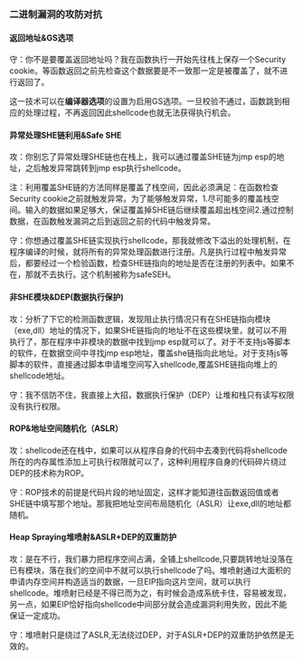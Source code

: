 ### 二进制漏洞的攻防对抗

#### 返回地址&GS选项

守：你不是要覆盖返回地址吗？我在函数执行一开始先往栈上保存一个Security cookie。等函数返回之前先检查这个数据要是不一致那一定是被覆盖了，就不进行返回了。

这一技术可以在**编译器选项**的设置为启用GS选项。一旦校验不通过，函数跳到相应的处理过程，不再返回因此shellcode也就无法获得执行机会。

#### 异常处理SHE链利用&Safe SHE

攻：你别忘了异常处理SHE链也在栈上，我可以通过覆盖SHE链为jmp esp的地址，之后触发异常跳转到jmp esp执行shellcode。

注：利用覆盖SHE链的方法同样是覆盖了栈空间，因此必须满足：在函数检查Security cookie之前就触发异常。为了能够触发异常，1.尽可能多的覆盖栈空间。输入的数据如果足够大，保证覆盖掉SHE链后继续覆盖超出栈空间2.通过控制数据，在函数触发漏洞之后到返回之前的代码中触发异常。

守：你想通过覆盖SHE链实现执行shellcode，那我就修改下溢出的处理机制，在程序编译的时候，就将所有的异常处理函数进行注册。凡是执行过程中触发异常后，都要经过一个检验函数，检查SHE链指向的地址是否在注册的列表中。如果不在，那就不去执行。这个机制被称为safeSEH。

#### 非SHE模块&DEP(数据执行保护)

攻：分析了下它的检测函数逻辑，发现阻止执行情况只有在SHE链指向模块（exe,dll）地址的情况下，如果SHE链指向的地址不在这些模块里，就可以不用执行了，那在程序中非模块的数据中找到jmp esp就可以了。对于不支持js等脚本的软件，在数据空间中寻找jmp esp地址，覆盖she链指向此地址。对于支持js等脚本的软件，直接通过脚本申请堆空间写入shellcode,覆盖SHE链指向堆上的shellcode地址。

守：我不信防不住，我直接上大招，数据执行保护（DEP）让堆和栈只有读写权限没有执行权限。

#### ROP&地址空间随机化（ASLR）

攻：shellcode还在栈中，如果可以从程序自身的代码中去凑到代码将shellcode所在的内存属性添加上可执行权限就可以了，这种利用程序自身的代码碎片绕过DEP的技术称为ROP。

守：ROP技术的前提是代码片段的地址固定，这样才能知道往函数返回值或者SHE链中填写那个地址。那我把地址空间布局随机化（ASLR）让exe,dll的地址都随机。

#### Heap Spraying堆喷射&ASLR+DEP的双重防护

攻：是在不行，我们暴力把程序空间占满，全铺上shellcode,只要跳转地址没落在已有模块，落在我们的空间中不就可以执行shellcode了吗。堆喷射通过大面积的申请内存空间并构造适当的数据，一旦EIP指向这片空间，就可以执行shellcode。堆喷射已经是不得已而为之，有时候会造成系统卡住，容易被发现，另一点，如果EIP恰好指向shellcode中间部分就会造成漏洞利用失败，因此不能保证一定成功。

守：堆喷射只是绕过了ASLR,无法绕过DEP，对于ASLR+DEP的双重防护依然是无效的。